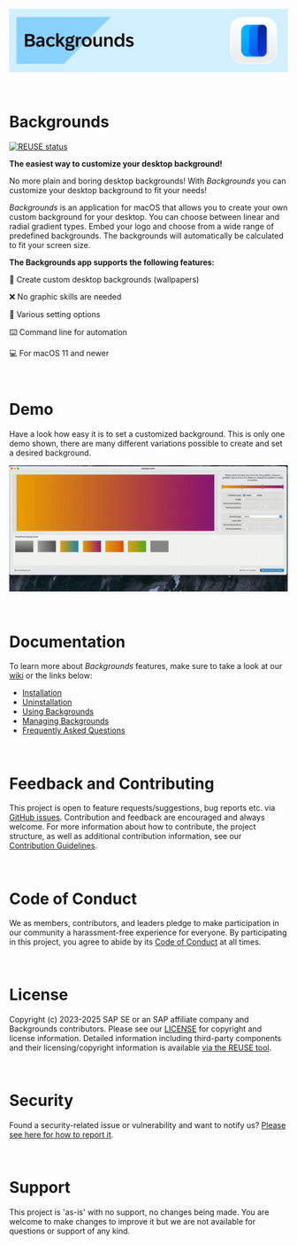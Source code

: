<img src="https://github.com/SAP/backgrounds/blob/main/readme_images/backgrounds_banner_github.png" width="879"><br/>

<br/>

# Backgrounds

[![REUSE status](https://api.reuse.software/badge/github.com/SAP/backgrounds)](https://api.reuse.software/info/github.com/SAP/backgrounds)

**The easiest way to customize your desktop background!**
 
No more plain and boring desktop backgrounds! With _Backgrounds_ you can customize your desktop background to fit your needs!

_Backgrounds_ is an application for macOS that allows you to create your own custom background for your desktop. You can choose between linear and radial gradient types. Embed your logo and choose from a wide range of predefined backgrounds. The backgrounds will automatically be calculated to fit your screen size.


**The Backgrounds app supports the following features:**

🌈 Create custom desktop backgrounds (wallpapers)

❌ No graphic skills are needed

🚀 Various setting options

⌨️ Command line for automation

💻 For macOS 11 and newer

<br/>

# Demo

Have a look how easy it is to set a customized background. This is only one demo shown, there are many different variations possible to create and set a desired background.

![BackgroundsBanner](https://github.com/SAP/backgrounds/blob/main/readme_images/DemoBackgrounds.gif)

<br/>

# Documentation

To learn more about _Backgrounds_ features, make sure to take a look at our [wiki](https://github.com/SAP/backgrounds/wiki) or the links below:

* [Installation](https://github.com/SAP/backgrounds/wiki/Installation)
* [Uninstallation](https://github.com/SAP/backgrounds/wiki/Uninstallation)
* [Using Backgrounds](https://github.com/SAP/backgrounds/wiki/Using-Backgrounds)
* [Managing Backgrounds](https://github.com/SAP/backgrounds/wiki/Managing-Backgrounds)
* [Frequently Asked Questions](https://github.com/SAP/backgrounds/wiki/Frequently-Asked-Questions)

<br/>

# Feedback and Contributing

This project is open to feature requests/suggestions, bug reports etc. via [GitHub issues](https://github.com/SAP/backgrounds/issues). Contribution and feedback are encouraged and always welcome. For more information about how to contribute, the project structure, as well as additional contribution information, see our [Contribution Guidelines](CONTRIBUTING.md).

<br/>

# Code of Conduct

We as members, contributors, and leaders pledge to make participation in our community a harassment-free experience for everyone. By participating in this project, you agree to abide by its [Code of Conduct](CODE_OF_CONDUCT.md) at all times.

<br/>

# License

Copyright (c) 2023-2025 SAP SE or an SAP affiliate company and Backgrounds contributors. Please see our [LICENSE](LICENSE) for copyright and license information. Detailed information including third-party components and their licensing/copyright information is available [via the REUSE tool](https://api.reuse.software/info/github.com/SAP/backgrounds).

<br/>

# Security
Found a security-related issue or vulnerability and want to notify us? [Please see here for how to report it](https://github.com/SAP/backgrounds/security/policy).

<br/>

# Support

This project is 'as-is' with no support, no changes being made. You are welcome to make changes to improve it but we are not available for questions or support of any kind.

